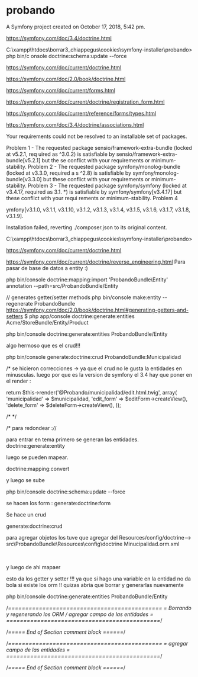 probando
========

A Symfony project created on October 17, 2018, 5:42 pm.

https://symfony.com/doc/3.4/doctrine.html


C:\xampp\htdocs\borrar3_chiappegus\cookies\symfony-installer\probando> php bin/c
onsole doctrine:schema:update --force


https://symfony.com/doc/current/doctrine.html

https://symfony.com/doc/2.0/book/doctrine.html

https://symfony.com/doc/current/forms.html

https://symfony.com/doc/current/doctrine/registration_form.html

https://symfony.com/doc/current/reference/forms/types.html

https://symfony.com/doc/3.4/doctrine/associations.html



Your requirements could not be resolved to an installable set of packages.

  Problem 1
    - The requested package sensio/framework-extra-bundle (locked at v5.2.1, req
uired as ^3.0.2) is satisfiable by sensio/framework-extra-bundle[v5.2.1] but the
se conflict with your requirements or minimum-stability.
  Problem 2
    - The requested package symfony/monolog-bundle (locked at v3.3.0, required a
s ^2.8) is satisfiable by symfony/monolog-bundle[v3.3.0] but these conflict with
 your requirements or minimum-stability.
  Problem 3
    - The requested package symfony/symfony (locked at v3.4.17, required as 3.1.
*) is satisfiable by symfony/symfony[v3.4.17] but these conflict with your requi
rements or minimum-stability.
  Problem 4
  
ymfony[v3.1.0, v3.1.1, v3.1.10, v3.1.2, v3.1.3, v3.1.4, v3.1.5, v3.1.6, v3.1.7,
v3.1.8, v3.1.9].


Installation failed, reverting ./composer.json to its original content.

C:\xampp\htdocs\borrar3_chiappegus\cookies\symfony-installer\probando>

https://symfony.com/doc/current/doctrine.html



https://symfony.com/doc/current/doctrine/reverse_engineering.html
Para pasar de base de datos a entity :)


php bin/console doctrine:mapping:import 'ProbandoBundle\Entity' annotation --path=src/ProbandoBundle/Entity


// generates getter/setter methods
 php bin/console make:entity --regenerate ProbandoBundle
https://symfony.com/doc/2.0/book/doctrine.html#generating-getters-and-setters
 $ php app/console doctrine:generate:entities Acme/StoreBundle/Entity/Product

 php bin/console doctrine:generate:entities ProbandoBundle/Entity


algo hermoso que es el crud!!!

php bin/console  generate:doctrine:crud ProbandoBundle:Municipalidad


/* 
se hicieron correcciones -> ya que el crud no le gusta la entidades en minusculas.
luego por que es la version de symfony el 3.4 hay que poner en el render :

return $this->render('@Probando/municipalidad/edit.html.twig', array(
            'municipalidad' => $municipalidad,
            'edit_form'     => $editForm->createView(),
            'delete_form'   => $deleteForm->createView(),
        ));


/* */

/* para redondear :*/*/

para entrar en tema primero se generan las entidades.
doctrine:generate:entity



luego se pueden mapear.

doctrine:mapping:convert


y luego se sube

php bin/console doctrine:schema:update --force

se hacen los form :
generate:doctrine:form





Se hace un crud

generate:doctrine:crud



<!--=====================================
=            agregar campos          =
======================================-->

para agregar objetos los tuve que agregar del Resources/config/doctrine-->
src\ProbandoBundle\Resources\config\doctrine
Minucipalidad.orm.xml

 <field name="cargo2" type="string" column="cargo2" length="255" nullable="false">
      <options>
        <option name="fixed"/>
      </options>
    </field>

y luego de ahi mapaer 

esto da los getter y setter !!! ya que si hago una variable en la entidad no da bola
si existe los orm !! quizas abria que borrar y generarlas nuevamente

php bin/console doctrine:generate:entities ProbandoBundle/Entity
<!--====  End of Section comment  ====-->

/*=============================================
=           Borrando y regenerando los ORM 
             / agregar campo de las entidades           =
=============================================*/



/*=====  End of Section comment block  ======*/




/*=============================================
=           agregar campo de las entidades           =
=============================================*/



/*=====  End of Section comment block  ======*/


